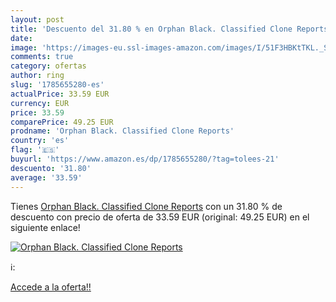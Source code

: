 ```yaml
---
layout: post
title: 'Descuento del 31.80 % en Orphan Black. Classified Clone Reports'
date: 
image: 'https://images-eu.ssl-images-amazon.com/images/I/51F3HBKtTKL._SL200_.jpg'
comments: true
category: ofertas
author: ring
slug: '1785655280-es'
actualPrice: 33.59 EUR
currency: EUR
price: 33.59
comparePrice: 49.25 EUR
prodname: 'Orphan Black. Classified Clone Reports'
country: 'es'
flag: '🇪🇸'
buyurl: 'https://www.amazon.es/dp/1785655280/?tag=tolees-21'
descuento: '31.80'
average: '33.59'
---
```


Tienes [Orphan Black. Classified Clone Reports](https://www.amazon.es/dp/1785655280/?tag=tolees-21) con un 31.80 % de descuento con precio de oferta de 33.59 EUR (original: 49.25 EUR) en el siguiente enlace!

[![Orphan Black. Classified Clone Reports](https://images-eu.ssl-images-amazon.com/images/I/51F3HBKtTKL._SL200_.jpg)](https://www.amazon.es/dp/1785655280/?tag=tolees-21)

ℹ️:


[Accede a la oferta!!](https://www.amazon.es/dp/1785655280/?tag=tolees-21)
